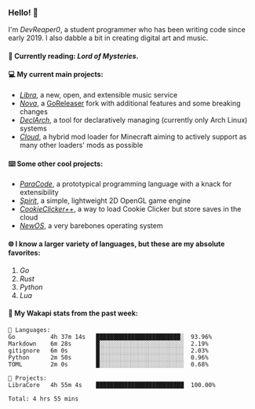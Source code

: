 ### Hello! 👋

I'm _DevReaper0_, a student programmer who has been writing code since early 2019. I also dabble a bit in creating digital art and music.

#### 📖 Currently reading: *Lord of Mysteries*.

#### 💻 My current main projects:

-   _[Libra](https://github.com/LibraMusic)_, a new, open, and extensible music service
-   _[Nova](https://github.com/LibraMusic/Nova)_, a [GoReleaser](https://github.com/goreleaser/goreleaser) fork with additional features and some breaking changes
-   _[DeclArch](https://github.com/DevReaper0/declarch)_, a tool for declaratively managing (currently only Arch Linux) systems
-   _[Cloud](https://github.com/CloudLoaderMC/CloudLoader)_, a hybrid mod loader for Minecraft aiming to actively support as many other loaders' mods as possible

#### ⌨️ Some other cool projects:

-   _[ParaCode](https://github.com/ParaCodeLang/ParaCode)_, a prototypical programming language with a knack for extensibility
-   _[Spirit](https://gitlab.com/DevReaper0/SpiritEngine)_, a simple, lightweight 2D OpenGL game engine
-   _[CookieClicker++](https://github.com/DevReaper0/CookieClickerPlusPlus)_, a way to load Cookie Clicker but store saves in the cloud
-   _[NewOS](https://github.com/DevReaper0/NewOS)_, a very barebones operating system

#### 🌐 I know a larger variety of languages, but these are my absolute favorites:

1. _Go_
2. _Rust_
3. _Python_
4. _Lua_

#### 📡 My Wakapi stats from the past week:

```text
💾 Languages:
Go          4h 37m 14s   ████████████████████████░  93.96%
Markdown    6m 28s       █░░░░░░░░░░░░░░░░░░░░░░░░  2.19%
gitignore   6m 0s        █░░░░░░░░░░░░░░░░░░░░░░░░  2.03%
Python      2m 50s       █░░░░░░░░░░░░░░░░░░░░░░░░  0.96%
TOML        2m 0s        █░░░░░░░░░░░░░░░░░░░░░░░░  0.68%

💼 Projects:
LibraCore   4h 55m 4s    █████████████████████████  100.00%

Total: 4 hrs 55 mins
```
